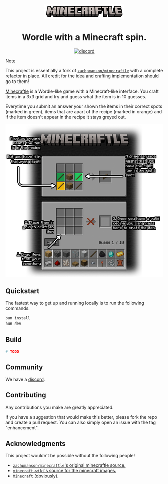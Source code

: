 <div align="center">
  <a href="https://minecraftle2.vercel.app">
    <img src="./src/assets/logo.png" style="width: 256px">
  </a>

  <h1>
    Wordle with a Minecraft spin.
  </h1>

[![discord](https://img.shields.io/discord/1260530089532325909?label=discord)](https://discord.gg/5BJpzEmk)

</div>

> [!NOTE]  
> This project is essentially a fork of [`zachpmanson/minecraftle`](https://github.com/zachpmanson/minecraftle) with a complete refactor in place. All credit for the idea and crafting implementation should go to them!

[Minecraftle](https://minecraftle2.vercel.app) is a Wordle-like game with a Minecraft-like interface. You craft items in a 3x3 grid and try and guess what the item is in 10 guesses. 

Everytime you submit an answer your shown the items in their correct spots (marked in green), items that are apart of the recipe (marked in orange) and if the item doesn't appear in the recipe it stays greyed out.

<p align="center">
  <img src="./src/assets/hero-image.png">
</p>

## Quickstart

The fastest way to get up and running locally is to run the following commands.

```sh
bun install
bun dev
```

## Build

```sh
# TODO
```

## Community

We have a [discord](https://discord.gg/5BJpzEmk).

## Contributing

Any contributions you make are greatly appreciated.

If you have a suggestion that would make this better, please fork the repo and create a pull request. You can also simply open an issue with the tag "enhancement".

## Acknowledgments

This project wouldn't be possible without the following people!

* [`zachpmanson/minecraftle`'s original minecraftle source.](https://github.com/zachpmanson/minecraftle)
* [`minecraft.wiki`'s source for the minecraft images.](https://minecraft.wiki)
* [`Minecraft` (obviously).](https://minecraft.net)